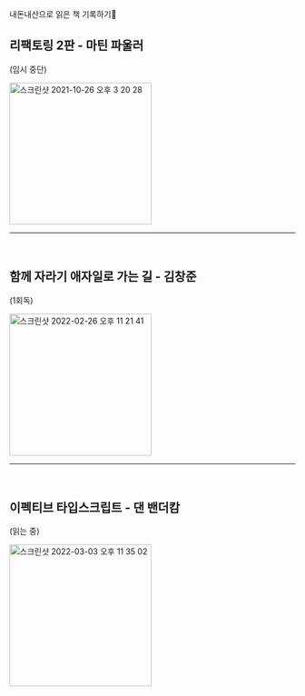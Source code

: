 내돈내산으로 읽은 책 기록하기📖

## 리팩토링 2판 - 마틴 파울러

(임시 중단)

<img width="250" alt="스크린샷 2021-10-26 오후 3 20 28" src="https://user-images.githubusercontent.com/81012135/138819939-b6d5afe5-25ec-419e-b0b4-87d03c9076b2.png">

<br>

---

<br>

## 함께 자라기 애자일로 가는 길 - 김창준

(1회독)

<img width="250" alt="스크린샷 2022-02-26 오후 11 21 41" src="https://user-images.githubusercontent.com/81012135/155846598-abcb66dc-339c-4808-abc4-77eff2634238.png">

<br>

---

<br>

## 이펙티브 타입스크립트 - 댄 밴더캄

(읽는 중)

<img width="250" alt="스크린샷 2022-03-03 오후 11 35 02" src="https://user-images.githubusercontent.com/81012135/156585863-b1b68f8a-7299-4228-af0b-3ed5364c0f3a.png">
